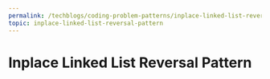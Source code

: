 ```yaml
---
permalink: /techblogs/coding-problem-patterns/inplace-linked-list-reversal-pattern
topic: inplace-linked-list-reversal-pattern
---
```




# Inplace Linked List Reversal Pattern

